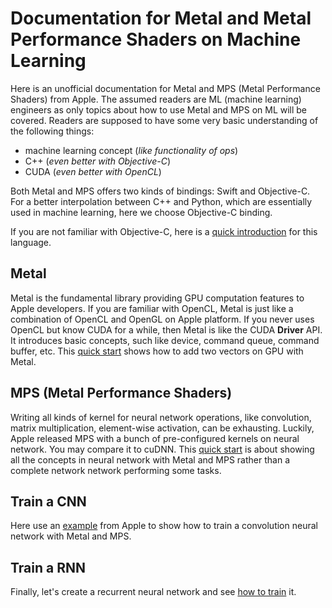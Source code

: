 # Documentation for Metal and Metal Performance Shaders on Machine Learning

Here is an unofficial documentation for Metal and MPS (Metal Performance Shaders) from Apple. The assumed readers are ML (machine learning) engineers as only topics about how to use Metal and MPS on ML will be covered. Readers are supposed to have some very basic understanding of the following things:

- machine learning concept (*like functionality of ops*)
- C++ (*even better with Objective-C*)
- CUDA (*even better with OpenCL*)

Both Metal and MPS offers two kinds of bindings: Swift and Objective-C. For a better interpolation between C++ and Python, which are essentially used in machine learning, here we choose Objective-C binding.

If you are not familiar with Objective-C, here is a [quick introduction](./quick-objectivec.md) for this language.

## Metal

Metal is the fundamental library providing GPU computation features to Apple developers. If you are familiar with OpenCL, Metal is just like a combination of OpenCL and OpenGL on Apple platform. If you never uses OpenCL but know CUDA for a while, then Metal is like the CUDA **Driver** API. It introduces basic concepts, such like device, command queue, command buffer, etc. This [quick start](./example-vecadd.md) shows how to add two vectors on GPU with Metal.

## MPS (Metal Performance Shaders)

Writing all kinds of kernel for neural network operations, like convolution, matrix multiplication, element-wise activation, can be exhausting. Luckily, Apple released MPS with a bunch of pre-configured kernels on neural network. You may compare it to cuDNN. This [quick start](./example-fc.md) is about showing all the concepts in neural network with Metal and MPS rather than a complete network network performing some tasks. 

## Train a CNN

Here use an [example](./example-cnn-train.md) from Apple to show how to train a convolution neural network with Metal and MPS.

## Train a RNN

Finally, let's create a recurrent neural network and see [how to train](./example-rnn-train.md) it.